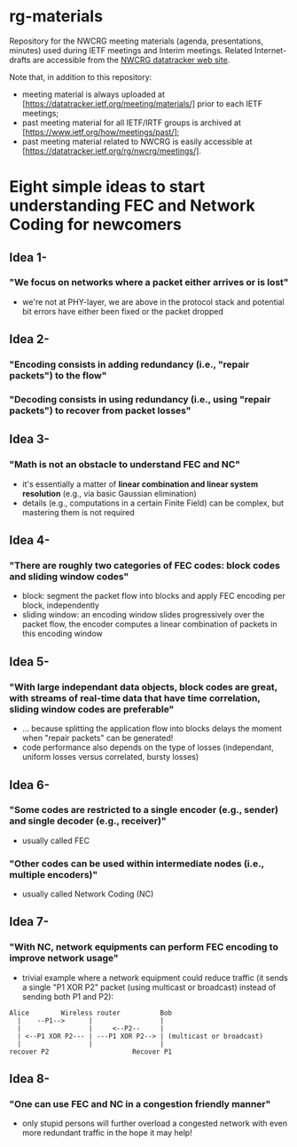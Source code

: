 # rg-materials

Repository for the NWCRG meeting materials (agenda, presentations, minutes) used during IETF meetings and Interim meetings.
Related Internet-drafts are accessible from the [NWCRG datatracker web site](https://datatracker.ietf.org/rg/nwcrg/documents/).

Note that, in addition to this repository:
- meeting material is always uploaded at [https://datatracker.ietf.org/meeting/materials/] prior to each IETF meetings;    
- past meeting material for all IETF/IRTF groups is archived at [https://www.ietf.org/how/meetings/past/];    
- past meeting material related to NWCRG is easily accessible at [https://datatracker.ietf.org/rg/nwcrg/meetings/].


# Eight simple ideas to start understanding FEC and Network Coding for newcomers

## Idea 1-
### "We focus on networks where a packet either arrives or is lost"
- we're not at PHY-layer, we are above in the protocol stack and potential bit errors have either been fixed or the packet dropped

## Idea 2-
### "Encoding consists in adding redundancy (i.e., "repair packets") to the flow"

### "Decoding consists in using redundancy (i.e., using "repair packets") to recover from packet losses"

## Idea 3-
### "Math is not an obstacle to understand FEC and NC"
- it's essentially a matter of **linear combination and linear system resolution** (e.g., via basic Gaussian elimination)
- details (e.g., computations in a certain Finite Field) can be complex, but mastering them is not required

## Idea 4-
### "There are roughly two categories of FEC codes: block codes and sliding window codes"
- block: segment the packet flow into blocks and apply FEC encoding per block, independently
- sliding window: an encoding window slides progressively over the packet flow, the encoder computes a linear combination of packets in this encoding window

## Idea 5-
### "With large independant data objects, block codes are great, with streams of real-time data that have time correlation, sliding window codes are preferable"
- ... because splitting the application flow into blocks delays the moment when "repair packets" can be generated!
- code performance also depends on the type of losses (independant, uniform losses versus correlated, bursty losses) 

## Idea 6-
### "Some codes are restricted to a single encoder (e.g., sender) and single decoder (e.g., receiver)"
- usually called FEC

### "Other codes can be used within intermediate nodes (i.e., multiple encoders)"
- usually called Network Coding (NC)

## Idea 7-
### "With NC, network equipments can perform FEC encoding to improve network usage"
- trivial example where a network equipment could reduce traffic (it sends a single "P1 XOR P2" packet (using multicast or broadcast) instead of sending both P1 and P2):
     
<pre><code>Alice        Wireless router          Bob    
  |    --P1-->      |                 |    
  |                 |     <--P2--     |    
  | <--P1 XOR P2--- | ---P1 XOR P2--> | (multicast or broadcast)
  |                 |                 |
recover P2                     Recover P1
</code></pre>

## Idea 8-
### "One can use FEC and NC in a congestion friendly manner"
- only stupid persons will further overload a congested network with even more redundant traffic in the hope it may help!
